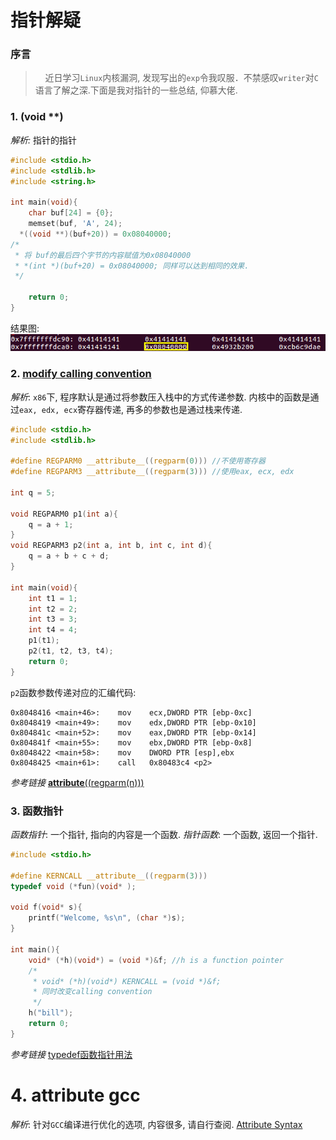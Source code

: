 # 指针解疑
### 序言
> &nbsp;&nbsp;&nbsp;&nbsp;近日学习`Linux`内核漏洞, 发现写出的`exp`令我叹服．不禁感叹`writer`对`C`语言了解之深.下面是我对指针的一些总结, 仰慕大佬.

### 1. (void **)
*解析:* 指针的指针
```c
#include <stdio.h>
#include <stdlib.h>
#include <string.h>

int main(void){
    char buf[24] = {0};
    memset(buf, 'A', 24);
  *((void **)(buf+20)) = 0x08040000;
/*
 * 将 buf的最后四个字节的内容赋值为0x08040000
 * *(int *)(buf+20) = 0x08040000; 同样可以达到相同的效果.
 */

    return 0;
}
```
结果图:
![result01](./01.png)

### 2. [modify calling convention](https://en.wikipedia.org/wiki/Calling_convention#x86)
*解析*: `x86`下, 程序默认是通过将参数压入栈中的方式传递参数. 内核中的函数是通过`eax, edx, ecx`寄存器传递, 再多的参数也是通过栈来传递.
```c
#include <stdio.h>
#include <stdlib.h>

#define REGPARM0 __attribute__((regparm(0))) //不使用寄存器
#define REGPARM3 __attribute__((regparm(3))) //使用eax, ecx, edx

int q = 5;

void REGPARM0 p1(int a){
    q = a + 1;
}
void REGPARM3 p2(int a, int b, int c, int d){
    q = a + b + c + d;
}

int main(void){
    int t1 = 1;
    int t2 = 2;
    int t3 = 3;
    int t4 = 4;
    p1(t1);
    p2(t1, t2, t3, t4);
    return 0;
}
```
`p2`函数参数传递对应的汇编代码:
```
0x8048416 <main+46>:	mov    ecx,DWORD PTR [ebp-0xc]
0x8048419 <main+49>:	mov    edx,DWORD PTR [ebp-0x10]
0x804841c <main+52>:	mov    eax,DWORD PTR [ebp-0x14]
0x804841f <main+55>:	mov    ebx,DWORD PTR [ebp-0x8]
0x8048422 <main+58>:	mov    DWORD PTR [esp],ebx
0x8048425 <main+61>:	call   0x80483c4 <p2>
```
*参考链接*
[__attribute__((regparm(n)))](https://blog.csdn.net/cosmoslife/article/details/48680989)
### 3. 函数指针
*函数指针*: 一个指针, 指向的内容是一个函数.
*指针函数*: 一个函数, 返回一个指针.
```c
#include <stdio.h>

#define KERNCALL __attribute__((regparm(3)))
typedef void (*fun)(void* );

void f(void* s){
    printf("Welcome, %s\n", (char *)s);
}

int main(){
    void* (*h)(void*) = (void *)&f; //h is a function pointer
    /*
     * void* (*h)(void*) KERNCALL = (void *)&f;
     * 同时改变calling convention
     */
    h("bill");
    return 0;
}
```
*参考链接*
[typedef函数指针用法](https://blog.csdn.net/qll125596718/article/details/6891881)

# 4. __attribute__ gcc
*解析*: 针对`GCC`编译进行优化的选项, 内容很多, 请自行查阅.
[Attribute Syntax](https://gcc.gnu.org/onlinedocs/gcc/Attribute-Syntax.html)
